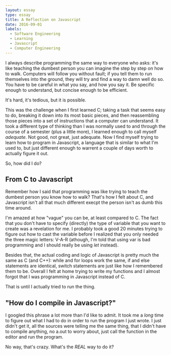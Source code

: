 ```yaml
---
layout: essay
type: essay
title: A Reflection on Javascript
date: 2016-09-01
labels:
  - Software Engineering
  - Learning
  - Javascript
  - Computer Engineering
---
```


I always describe programming the same way to everyone who asks: it's like teaching the dumbest person you can imagine the step by step on how to walk. Computers will follow you without fault; if you tell them to run themselves into the ground, they will try and find a way to damn well do so. You have to be careful in what you say, and how you say it. Be specific enough to understand, but concise enough to be efficient.

It's hard, it's tedious, but it is possible.

This was the challenge when I first learned C; taking a task that seems easy to do, breaking it down into its most basic pieces, and then reassembling those pieces into a set of instructions that a computer can understand. It took a different type of thinking than I was normally used to and through the course of a semester (plus a little more), I learned enough to call myself <i>adequate</i>. Not good, not great, just adequate. Now I find myself trying to learn how to program in Javascript, a language that is similar to what I'm used to, but just different enough to warrent a couple of days worth to actually figure it out.

So, how did I do?

## From C to Javascript

Remember how I said that programming was like trying to teach the dumbest person you know how to walk? That's how I felt about C, and Javascript isn't all that much different execpt the person isn't as dumb this time around. 

I'm amazed at how "vague" you can be, at least compared to C. The fact that you don't have to specify (directly) the type of variable that you want to create was a revelation for me. I probably took a good 20 minutes trying to figure out how to cast the variable before I realized that you only needed the three magic letters: V-A-R (athough, I'm told that using var is bad programming and I should really be using <i>let</i> instead). 

Besides that, the actual coding and logic of Javascript is pretty much the same as C (and C++): while and for loops work the same, if and else statements are identical, switch statements are just like how I remembered them to be. Overall I felt at home trying to write my functions and I almost forgot that I was programming in Javascript instead of C.

That is until I actually tried to run the thing.

## "How do I compile in Javascript?"

I googled this phrase a lot more than I'd like to admit. It took me a <i>long</i> time to figure out what I had to do in order to run the program I just wrote. I just didn't get it, all the sources were telling me the same thing, that I didn't have to compile anything, no a.out to worry about, just call the function in the editor and run the program. 

No way, that's crazy. What's the <i>REAL</i> way to do it?





